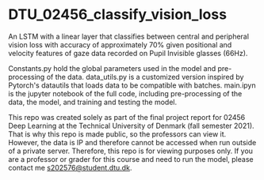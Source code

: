 # DTU_02456_classify_vision_loss
An LSTM with a linear layer that classifies between central and peripheral vision loss with accuracy of approximately 70% given positional and velocity features of gaze data recorded on Pupil Invisible glasses (66Hz).

Constants.py hold the global parameters used in the model and pre-processing of the data.
data_utils.py is a customized version inspired by Pytorch's datautils that loads data to be compatible with batches.
main.ipyn is the jupyter notebook of the full code, including pre-processing of the data, the model, and training and testing the model.

This repo was created solely as part of the final project report for 02456 Deep Learning at the Technical University of Denmark (fall semester 2021). That is why this repo is made public, so the professors can view it. However, the data is IP and therefore cannot be accessed when run outside of a private server. Therefore, this repo is for viewing purposes only. If you are a professor or grader for this course and need to run the model, please contact me s202576@student.dtu.dk.
